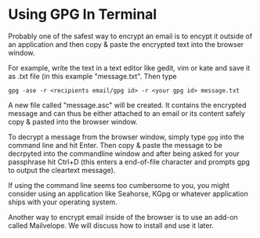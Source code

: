 Using GPG In Terminal
===============

Probably one of the safest way to encrypt an email is to encypt it outside of an application and then copy & paste the encrypted text into the browser window.

For example, write the text in a text editor like gedit, vim or kate and save it as .txt file (in this example "message.txt". Then type

    gpg -ase -r <recipients email/gpg id> -r <your gpg id> message.txt

A new file called "message.asc" will be created. It contains the encrypted message and can thus be either attached to an email or its content safely copy & pasted into the browser window.

To decrypt a message from the browser window, simply type `gpg` into the command line and hit Enter. Then copy & paste the message to be decrpyted into the commandline window and after being asked for your passphrase hit Ctrl+D (this enters a end-of-file character and prompts gpg to output the cleartext message).

If using the command line seems too cumbersome to you, you might consider using an application like  Seahorse, KGpg or whatever application ships with your operating system.

Another way to encrypt email inside of the browser is to use an add-on called Mailvelope. We will discuss how to install and use it later.